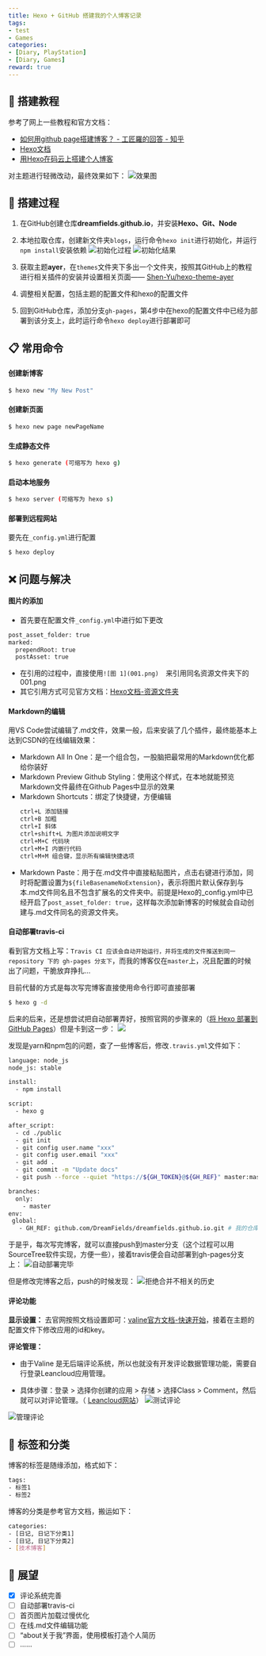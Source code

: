 ```yaml
---
title: Hexo + GitHub 搭建我的个人博客记录
tags:
- test
- Games
categories:
- [Diary, PlayStation]
- [Diary, Games]
reward: true
---
```

## 💙 搭建教程
参考了网上一些教程和官方文档：
- [如何用github page搭建博客？ - 工匠羅的回答 - 知乎](https://www.zhihu.com/question/59088760/answer/265741938)
- [Hexo文档](https://hexo.io/docs/)
- [用Hexo在码云上搭建个人博客](https://blog.csdn.net/qq_40780805/article/details/99559526)

对主题进行轻微改动，最终效果如下：
![效果图](001.png)  

## 📗 搭建过程

1. 在GitHub创建仓库**dreamfields.github.io**，并安装**Hexo、Git、Node**

2. 本地拉取仓库，创建新文件夹`blogs`，运行命令`hexo init`进行初始化，并运行`npm install`安装依赖
 ![初始化过程](002.png)
 ![初始化结果](003.png)

3. 获取主题**ayer**，在`themes`文件夹下多出一个文件夹，按照其GitHub上的教程进行相关插件的安装并设置相关页面—— [Shen-Yu/hexo-theme-ayer](https://github.com/Shen-Yu/hexo-theme-ayer)
   
4. 调整相关配置，包括主题的配置文件和hexo的配置文件

5. 回到GitHub仓库，添加分支`gh-pages`，第4步中在hexo的配置文件中已经为部署到该分支上，此时运行命令`hexo deploy`进行部署即可

## 📋 常用命令

#### 创建新博客

``` bash
$ hexo new "My New Post"
```

#### 创建新页面

``` bash
$ hexo new page newPageName
```

#### 生成静态文件

``` bash
$ hexo generate (可缩写为 hexo g)
```

#### 启动本地服务

``` bash
$ hexo server (可缩写为 hexo s)
```

#### 部署到远程网站
要先在`_config.yml`进行配置

``` bash
$ hexo deploy
```

## ❌ 问题与解决

#### 图片的添加

- 首先要在配置文件`_config.yml`中进行如下更改
```bash  
post_asset_folder: true
marked:
  prependRoot: true
  postAsset: true
```
- 在引用的过程中，直接使用`![图 1](001.png)  `来引用同名资源文件夹下的001.png
- 其它引用方式可见官方文档：[Hexo文档-资源文件夹](https://hexo.io/zh-cn/docs/asset-folders)

#### Markdown的编辑

用VS Code尝试编辑了.md文件，效果一般，后来安装了几个插件，最终能基本上达到CSDN的在线编辑效果：
- Markdown All In One：是一个组合包，一股脑把最常用的Markdown优化都给你装好
- Markdown Preview Github Styling：使用这个样式，在本地就能预览Markdown文件最终在Github Pages中显示的效果
- Markdown Shortcuts：绑定了快捷键，方便编辑
    ```Bash
    ctrl+L 添加链接
    ctrl+B 加粗
    ctrl+I 斜体
    ctrl+shift+L 为图片添加说明文字
    ctrl+M+C 代码块
    ctrl+M+I 内嵌行代码
    ctrl+M+M 组合键，显示所有编辑快捷选项
    ```
- Markdown Paste：用于在.md文件中直接粘贴图片，点击右键进行添加，同时将配置设置为`${fileBasenameNoExtension}`，表示将图片默认保存到与本.md文件同名且不包含扩展名的文件夹中。前提是Hexo的_config.yml中已经开启了`post_asset_folder: true`，这样每次添加新博客的时候就会自动创建与.md文件同名的资源文件夹。

#### 自动部署travis-ci

看到官方文档上写：`Travis CI 应该会自动开始运行，并将生成的文件推送到同一 repository 下的 gh-pages 分支下`，而我的博客仅在`master`上，况且配置的时候出了问题，干脆放弃挣扎...

目前代替的方式是每次写完博客直接使用命令行即可直接部署
```bash
$ hexo g -d
```

后来的后来，还是想尝试把自动部署弄好，按照官网的步骤来的（[将 Hexo 部署到 GitHub Pages](https://hexo.io/zh-cn/docs/github-pages)）但是卡到这一步：
![](error.png)

发现是yarn和npm包的问题，查了一些博客后，修改`.travis.yml`文件如下：
```bash
language: node_js
node_js: stable

install:
  - npm install

script:
  - hexo g

after_script:
  - cd ./public
  - git init
  - git config user.name "xxx"
  - git config user.email "xxx"
  - git add .
  - git commit -m "Update docs"
  - git push --force --quiet "https://${GH_TOKEN}@${GH_REF}" master:master  # 自动引用之前在travis官网设置的GH_TOKEN

branches:
  only:
    - master
env:
 global:
   - GH_REF: github.com/DreamFields/dreamfields.github.io.git # 我的仓库地址
```

于是乎，每次写完博客，就可以直接push到master分支（这个过程可以用SourceTree软件实现，方便一些），接着travis便会自动部署到gh-pages分支上：
![自动部署完毕](result.png)

但是修改完博客之后，push的时候发现：
![拒绝合并不相关的历史](refuse.png)


#### 评论功能

**显示设置：**
去官网按照文档设置即可：[valine官方文档-快速开始](https://valine.js.org/quickstart.html)，接着在主题的配置文件下修改应用的id和key。

**评论管理：**
- 由于Valine 是无后端评论系统，所以也就没有开发评论数据管理功能，需要自行登录Leancloud应用管理。

- 具体步骤：登录 > 选择你创建的应用 > 存储 > 选择Class > Comment，然后就可以对评论管理。（ [Leancloud网站](https://console.leancloud.cn/apps)）
 ![测试评论](comments.png)

 ![管理评论](comment-admin.png)


## 🎈 标签和分类
博客的标签是随缘添加，格式如下：
```bash
tags:
- 标签1
- 标签2
```
博客的分类是参考官方文档，搬运如下：
```bash
categories:
- [日记, 日记下分类1]
- [日记, 日记下分类2]
- [技术博客]
```

## 🔵 展望
- [x] 评论系统完善
- [ ] 自动部署travis-ci
- [ ] 首页图片加载过慢优化
- [ ] 在线.md文件编辑功能
- [ ] “about关于我”界面，使用模板打造个人简历
- [ ] ......